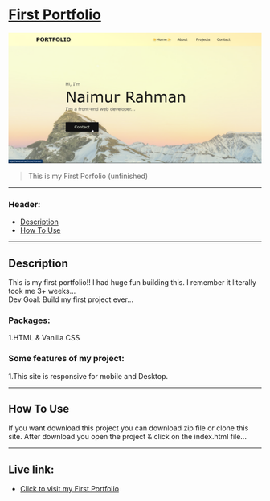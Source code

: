 # [First Portfolio](https://www.naimur29.com/)

![Project Image](readme-imgs/portfolio01.png)

> This is my First Porfolio (unfinished)

---

### Header:

- [Description](#description)
- [How To Use](#how-to-use)

---

## Description

This is my first portfolio!! I had huge fun building this. I remember it literally took me 3+ weeks...  <br>
Dev Goal: Build my first project ever...

### Packages: <br/>
1.HTML & Vanilla CSS

### Some features of my project: <br />
1.This site is responsive for mobile and Desktop. <br />

---

## How To Use

If you want download this project you can download zip file or clone this site.
After download you open the project & click on the index.html file...

---

## Live link:
- [Click to visit my First Portfolio](https://www.naimur29.com/)
